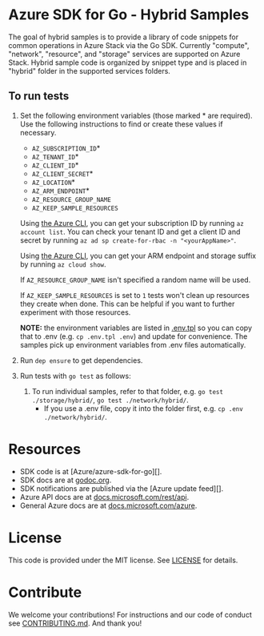 # Azure SDK for Go - Hybrid Samples 

The goal of hybrid samples is to provide a library of code snippets for common
operations in Azure Stack via the Go SDK. Currently "compute", "network", 
"resource", and "storage" services are supported on Azure Stack. 
Hybrid sample code is organized by snippet type and is placed in "hybrid" folder
in the supported services folders. 

## To run tests

1. Set the following environment variables (those marked * are required). Use
the following instructions to find or create these values if necessary.

    * `AZ_SUBSCRIPTION_ID`*
    * `AZ_TENANT_ID`*
    * `AZ_CLIENT_ID`*
    * `AZ_CLIENT_SECRET`*
    * `AZ_LOCATION`*
    * `AZ_ARM_ENDPOINT`*
    * `AZ_RESOURCE_GROUP_NAME`
    * `AZ_KEEP_SAMPLE_RESOURCES`

    Using [the Azure CLI][azure-cli], you can get your subscription ID by running `az account
    list`. You can check your tenant ID and get a client ID and secret by
    running `az ad sp create-for-rbac -n "<yourAppName>"`.

    Using [the Azure CLI][azure-cli], you can get your ARM endpoint and storage suffix by running
    `az cloud show`.   

    If `AZ_RESOURCE_GROUP_NAME` isn't specified a random name will be used.

    If `AZ_KEEP_SAMPLE_RESOURCES` is set to `1` tests won't clean up resources
    they create when done. This can be helpful if you want to further experiment
    with those resources.

    **NOTE:** the environment variables are listed in [.env.tpl](./.env.tpl)
    so you can copy that to .env (e.g. `cp .env.tpl .env`) and update for
    convenience. The samples pick up environment variables from .env files
    automatically.

1. Run `dep ensure` to get dependencies.
1. Run tests with `go test` as follows:

    1. To run individual samples, refer to that folder, e.g. `go test ./storage/hybrid/`, `go test ./network/hybrid/`.
        * If you use a .env file, copy it into the folder first, e.g. `cp .env ./network/hybrid/`.
    
# Resources

- SDK code is at [Azure/azure-sdk-for-go][].
- SDK docs are at [godoc.org](https://godoc.org/github.com/Azure/azure-sdk-for-go/).
- SDK notifications are published via the [Azure update feed][].
- Azure API docs are at [docs.microsoft.com/rest/api](https://docs.microsoft.com/rest/api/).
- General Azure docs are at [docs.microsoft.com/azure](https://docs.microsoft.com/azure).

# License

This code is provided under the MIT license. See [LICENSE][] for details.

# Contribute

We welcome your contributions! For instructions and our code of conduct see [CONTRIBUTING.md][]. And thank you!

[azure-cli]: https://github.com/Azure/azure-cli
[LICENSE]: ./LICENSE.md
[CONTRIBUTING.md]: ./CONTRIBUTING.md
